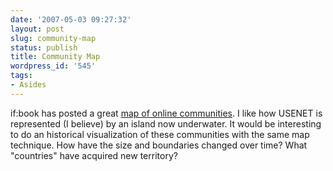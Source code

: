 ```yaml
---
date: '2007-05-03 09:27:32'
layout: post
slug: community-map
status: publish
title: Community Map
wordpress_id: '545'
tags:
- Asides
---
```


if:book has posted a great [map of online communities](http://www.futureofthebook.org/blog/archives/2007/05/map_of_online_communities.html). I like how USENET is represented (I believe) by an island now underwater. It would be interesting to do an historical visualization of these communities with the same map technique. How have the size and boundaries changed over time? What "countries" have acquired new territory?
